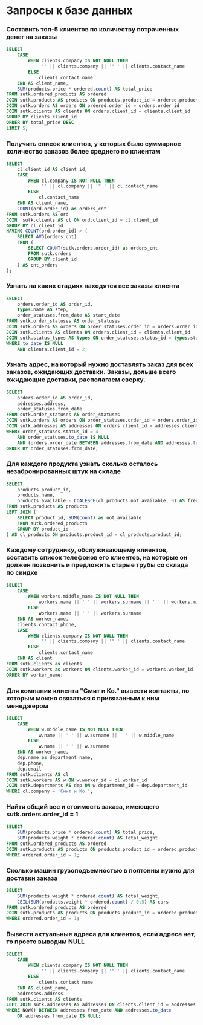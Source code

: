 # Запросы к базе данных

### Составить топ-5 клиентов по количеству потраченных денег на заказы

```sql
SELECT
    CASE
        WHEN clients.company IS NOT NULL THEN
            '"' || clients.company || '" ' || clients.contact_name
        ELSE
            clients.contact_name
	END AS client_name,
    SUM(products.price * ordered.count) AS total_price
FROM sutk.ordered_products AS ordered
JOIN sutk.products AS products ON products.product_id = ordered.product_id
JOIN sutk.orders AS orders ON ordered.order_id = orders.order_id
JOIN sutk.clients AS clients ON orders.client_id = clients.client_id
GROUP BY clients.client_id
ORDER BY total_price DESC
LIMIT 5;
```

### Получить список клиентов, у которых было суммарное количество заказов более среднего по клиентам

```sql
SELECT
	cl.client_id AS client_id,
	CASE
        WHEN cl.company IS NOT NULL THEN
            '"' || cl.company || '" ' || cl.contact_name
        ELSE
            cl.contact_name
	END AS client_name,
	COUNT(ord.order_id) as orders_cnt
FROM sutk.orders AS ord
JOIN  sutk.clients AS cl ON ord.client_id = cl.client_id
GROUP BY cl.client_id
HAVING COUNT(ord.order_id) > (
    SELECT AVG(orders_cnt)
    FROM (
        SELECT COUNT(sutk.orders.order_id) as orders_cnt
        FROM sutk.orders
        GROUP BY client_id
    ) AS cnt_orders
);
```

### Узнать на каких стадиях находятся все заказы клиента

```sql
SELECT
    orders.order_id AS order_id,
    types.name AS step,
    order_statuses.from_date AS start_date
FROM sutk.order_statuses AS order_statuses
JOIN sutk.orders AS orders ON order_statuses.order_id = orders.order_id
JOIN sutk.clients AS clients ON orders.client_id = clients.client_id
JOIN sutk.status_types AS types ON order_statuses.status_id = types.status_id
WHERE to_date IS NULL
    AND clients.client_id = 2;
```

### Узнать адрес, на который нужно доставлять заказ для всех заказов, ожидающих доставки. Заказы, дольше всего ожидающие доставки, располагаем сверху.

```sql
SELECT
    orders.order_id AS order_id,
    addresses.address,
    order_statuses.from_date
FROM sutk.order_statuses AS order_statuses
JOIN sutk.orders AS orders ON order_statuses.order_id = orders.order_id
JOIN sutk.addresses AS addresses ON orders.client_id = addresses.client_id
WHERE order_statuses.status_id = 4
	AND order_statuses.to_date IS NULL
	AND (orders.order_date BETWEEN addresses.from_date AND addresses.to_date)
ORDER BY order_statuses.from_date;
```

### Для каждого продукта узнать сколько осталось незабронированных штук на складе

```sql
SELECT
    products.product_id,
    products.name,
    products.available - COALESCE(cl_products.not_available, 0) AS free
FROM sutk.products AS products
LEFT JOIN (
    SELECT product_id, SUM(count) as not_available
    FROM sutk.ordered_products
    GROUP BY product_id
) AS cl_products ON products.product_id = cl_products.product_id;
```

### Каждому сотруднику, обслуживающему клиентов, составить список телефонов его клиентов, на которые он должен позвонить и предложить старые трубы со склада по скидке

```sql
SELECT
    CASE
        WHEN workers.middle_name IS NOT NULL THEN
            workers.name || ' ' || workers.surname || ' ' || workers.middle_name
        ELSE
            workers.name || ' ' || workers.surname
    END AS worker_name,
    clients.contact_phone,
    CASE
        WHEN clients.company IS NOT NULL THEN
            '"' || clients.company || '" ' || clients.contact_name
        ELSE
            clients.contact_name
	END AS client
FROM sutk.clients as clients
JOIN sutk.workers as workers ON clients.worker_id = workers.worker_id
ORDER BY worker_name;
```

### Для компании клиента "Смит и Ко." вывести контакты, по которым можно связаться с привязанным к ним менеджером

```sql
SELECT
    CASE
        WHEN w.middle_name IS NOT NULL THEN
            w.name || ' ' || w.surname || ' ' || w.middle_name
        ELSE
            w.name || ' ' || w.surname
    END AS worker_name,
    dep.name as department_name,
    dep.phone,
    dep.email
FROM sutk.clients AS cl
JOIN sutk.workers AS w ON w.worker_id = cl.worker_id
JOIN sutk.departments AS dep ON w.department_id = dep.department_id
WHERE cl.company = 'Смит и Ко.';
```

### Найти общий вес и стоимость заказа, имеющего sutk.orders.order_id = 1

```sql
SELECT
    SUM(products.price * ordered.count) AS total_price,
    SUM(products.weight * ordered.count) AS total_weight
FROM sutk.ordered_products AS ordered
JOIN sutk.products AS products ON products.product_id = ordered.product_id
WHERE ordered.order_id = 1;
```

### Сколько машин грузоподъемностью в полтонны нужно для доставки заказа

```sql
SELECT
	SUM(products.weight * ordered.count) AS total_weight,
    CEIL(SUM(products.weight * ordered.count) / 0.5) AS cars
FROM sutk.ordered_products AS ordered
JOIN sutk.products AS products ON products.product_id = ordered.product_id
WHERE ordered.order_id = 1;
```

### Вывести актуальные адреса для клиентов, если адреса нет, то просто выводим NULL

```sql
SELECT
    CASE
        WHEN clients.company IS NOT NULL THEN
            '"' || clients.company || '" ' || clients.contact_name
        ELSE
            clients.contact_name
	END AS client_name,
    addresses.address
FROM sutk.clients AS clients
LEFT JOIN sutk.addresses AS addresses ON clients.client_id = addresses.client_id
WHERE NOW() BETWEEN addresses.from_date AND addresses.to_date
    OR addresses.from_date IS NULL;
```
